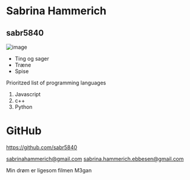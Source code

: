 # Sabrina Hammerich
## sabr5840
![image](https://user-images.githubusercontent.com/113180288/215463613-dd263651-392c-42fd-b8dc-902d8ade98b6.png)

* Ting og sager
* Træne
* Spise

Prioritzed list of programming languages
1. Javascript
2. c++
3. Python

# GitHub
https://github.com/sabr5840

sabrinahammerich@gmail.com
sabrina.hammerich.ebbesen@gmail.com

Min drøm er ligesom filmen M3gan
